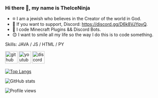 ### Hi there 👋, my name is TheIceNinja
- 🔯 I am a jewish who believes in the Creator of the world in God.
- 📱 If you want to support, Discord: https://discord.gg/D6k8VJYpyQ.
- 🤖 I code Minecraft Plugins && Discord Bots.
- 😊 I want to smile all my life so the way I do this is to code something.

Skills: JAVA / JS / HTML / PY



[<img src='https://cdn.jsdelivr.net/npm/simple-icons@3.0.1/icons/github.svg' alt='github' height='40'>](https://github.com/TheIceNinja)  [<img src='https://cdn.jsdelivr.net/npm/simple-icons@3.0.1/icons/youtube.svg' alt='youtube' height='40'>](https://www.youtube.com/channel/UCDnqgUONgjX5R_h3_Q31sEw)  [<img src='https://cdn.jsdelivr.net/npm/simple-icons@3.0.1/icons/discord.svg' alt='discord' height='40'>](https://discord.gg/D6k8VJYpyQ)  

[![Top Langs](https://github-readme-stats.vercel.app/api/top-langs/?username=TheIceNinja)](https://github.com/anuraghazra/github-readme-stats)

![GitHub stats](https://github-readme-stats.vercel.app/api?username=TheIceNinja&show_icons=true)  

![Profile views](https://gpvc.arturio.dev/TheIceNinja)  

